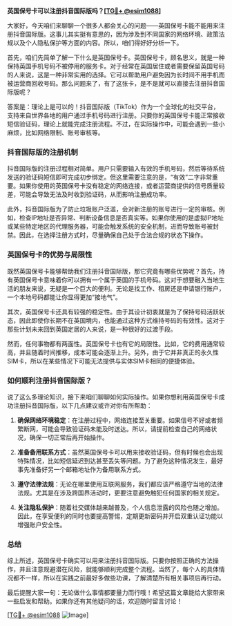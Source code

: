 **英国保号卡可以注册抖音国际版吗？[[TG💪+ @esim1088](https://t.me/s/esim1088)]**

大家好，今天咱们来聊聊一个很多人都会关心的问题——英国保号卡能不能用来注册抖音国际版。这事儿其实挺有意思的，因为涉及到不同国家的网络环境、政策法规以及个人隐私保护等方面的内容。所以，咱们得好好分析一下。

首先，咱们先简单了解一下什么是英国保号卡。英国保号卡，顾名思义，就是一种保持英国手机号码不被停用的服务卡。对于经常在英国居住或者需要保留英国号码的人来说，这是一种非常实用的选择。它可以帮助用户避免因为长时间不用手机而被运营商回收号码。那么问题来了，有了这张卡，是不是就可以直接去注册抖音国际版呢？

答案是：理论上是可以的！抖音国际版（TikTok）作为一个全球化的社交平台，支持来自世界各地的用户通过手机号码进行注册。只要你的英国保号卡能正常接收短信验证码，理论上就能完成注册流程。不过，在实际操作中，可能会遇到一些小麻烦，比如网络限制、账号审核等。

### 抖音国际版的注册机制

抖音国际版的注册过程相对简单。用户只需要输入有效的手机号码，然后等待系统发送的验证码短信即可完成初步绑定。但这里需要注意的是，“有效”二字非常重要。如果你使用的英国保号卡没有稳定的网络连接，或者运营商提供的信号质量较差，可能会导致无法及时收到验证码，从而影响注册成功率。

此外，抖音国际版为了防止垃圾账户泛滥，会对新注册的账号进行一定的审核。例如，检查IP地址是否异常、判断设备信息是否真实等。如果你使用的是虚拟IP地址或某些特定地区的代理服务器，可能会触发系统的安全机制，进而导致账号被封禁。因此，在选择注册方式时，尽量确保自己处于合法合规的状态下操作。

### 英国保号卡的优势与局限性

既然英国保号卡能够帮助我们注册抖音国际版，那它究竟有哪些优势呢？首先，持有英国保号卡意味着你可以拥有一个属于英国的手机号码。这对于想要融入当地生活的朋友来说，无疑是一个巨大的便利。无论是找工作、租房还是申请银行账户，一个本地号码都能让你显得更加“接地气”。

其次，英国保号卡还具有较强的稳定性。由于其设计初衷就是为了保持号码活跃状态，因此即使你长期不在英国境内，也能通过这种方式维持号码的有效性。这对于那些计划未来回到英国定居的人来说，是一种很好的过渡手段。

然而，任何事物都有两面性。英国保号卡也有它的局限性。比如，它的费用通常较高，并且随着时间推移，成本可能会逐渐上升。另外，由于它并非真正的永久性SIM卡，所以在某些情况下可能无法提供与实体SIM卡相同的便捷体验。

### 如何顺利注册抖音国际版？

说了这么多理论知识，接下来咱们聊聊如何实际操作。如果你想利用英国保号卡成功注册抖音国际版，以下几点建议或许对你有所帮助：

1. **确保网络环境稳定**：在注册过程中，网络连接至关重要。如果信号不好或者频繁断网，可能会导致验证码未能及时送达。所以，请提前检查自己的网络状况，确保一切正常后再开始操作。

2. **准备备用联系方式**：虽然英国保号卡可以用来接收验证码，但有时候也会出现特殊情况，比如短信延迟到达甚至丢失等问题。为了避免这种情况发生，最好事先准备好另一个邮箱地址作为备用联系方式。

3. **遵守法律法规**：无论在哪里使用互联网服务，我们都应该严格遵守当地的法律法规。尤其是在涉及跨国界活动时，更要注意避免触犯任何国家的相关规定。

4. **关注隐私保护**：随着社交媒体越来越普及，个人信息泄露的风险也随之增加。因此，在享受便利的同时也要提高警惕，定期更新密码并开启双重认证功能以增强账户安全性。

### 总结

综上所述，英国保号卡确实可以用来注册抖音国际版。只要你按照正确的方法操作，并且注意规避潜在风险，就能够顺利完成整个流程。当然了，每个人的具体情况都不一样，所以在实践之前最好多做些功课，了解清楚所有相关事项后再行动。

最后提醒大家一句：无论做什么事情都要量力而行哦！希望这篇文章能给大家带来一些启发和帮助。如果你还有其他疑问的话，欢迎随时留言讨论！

[[TG💪+ @esim1088](https://t.me/s/esim1088) ![Image](https://i.postimg.cc/4NQfJmqS/Snipaste-2025-05-13-00-14-12.png)]